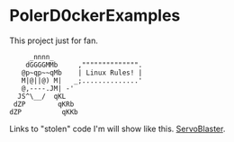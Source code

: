 PolerD0ckerExamples
==========

This project just for fan.

         _nnnn_                      
        dGGGGMMb     ,"""""""""""""".
       @p~qp~~qMb    | Linux Rules! |
       M|@||@) M|   _;..............'
       @,----.JM| -'
      JS^\__/  qKL
     dZP        qKRb
    dZP          qKKb
 


Links to "stolen" code I'm will show like this. 
[ServoBlaster](https://github.com/richardghirst/PiBits).
